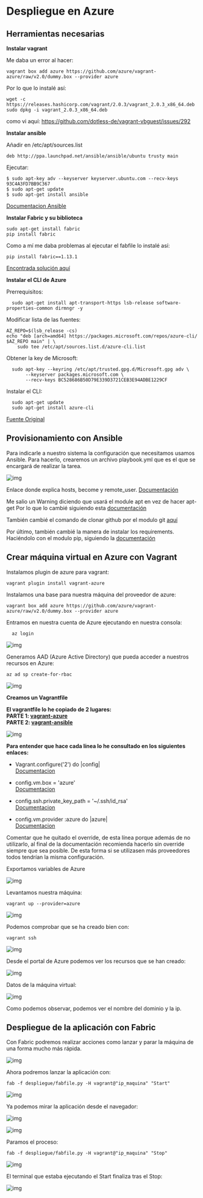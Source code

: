 # Despliegue en Azure

## Herramientas necesarias

**Instalar vagrant**  

Me daba un error al hacer:  
~~~
vagrant box add azure https://github.com/azure/vagrant-azure/raw/v2.0/dummy.box --provider azure
~~~  


Por lo que lo instalé así:  

~~~
wget -c https://releases.hashicorp.com/vagrant/2.0.3/vagrant_2.0.3_x86_64.deb
sudo dpkg -i vagrant_2.0.3_x86_64.deb
~~~  

como vi aquí: https://github.com/dotless-de/vagrant-vbguest/issues/292


**Instalar ansible**  

Añadir en /etc/apt/sources.list  

~~~
deb http://ppa.launchpad.net/ansible/ansible/ubuntu trusty main
~~~

Ejecutar:  

~~~
$ sudo apt-key adv --keyserver keyserver.ubuntu.com --recv-keys 93C4A3FD7BB9C367
$ sudo apt-get update
$ sudo apt-get install ansible
~~~

[Documentacion Ansible](https://docs.ansible.com/ansible/latest/installation_guide/intro_installation.html)  


**Instalar Fabric y su biblioteca**  

~~~
sudo apt-get install fabric
pip install fabric
~~~  


Como a mí me daba problemas al ejecutar el fabfile lo instalé así:  

~~~
pip install fabric==1.13.1
~~~  


[Encontrada solución aquí](https://github.com/tbarbugli/cassandra_snapshotter/issues/123)  



**Instalar el CLI de Azure**  

Prerrequisitos:  

~~~
  sudo apt-get install apt-transport-https lsb-release software-properties-common dirmngr -y
~~~

Modificar lista de las fuentes:  

~~~
AZ_REPO=$(lsb_release -cs)
echo "deb [arch=amd64] https://packages.microsoft.com/repos/azure-cli/ $AZ_REPO main" | \
    sudo tee /etc/apt/sources.list.d/azure-cli.list
~~~  

Obtener la key de Microsoft:  

~~~
  sudo apt-key --keyring /etc/apt/trusted.gpg.d/Microsoft.gpg adv \
       --keyserver packages.microsoft.com \
       --recv-keys BC528686B50D79E339D3721CEB3E94ADBE1229CF
~~~  

Instalar el CLI:  

~~~
  sudo apt-get update
  sudo apt-get install azure-cli
~~~  

[Fuente Original](https://docs.microsoft.com/en-us/cli/azure/install-azure-cli-apt?view=azure-cli-latest)  



## Provisionamiento con Ansible  


Para indicarle a nuestro sistema la configuración que necesitamos usamos Ansible. Para hacerlo, crearemos un archivo playbook.yml que es el que se encargará de realizar la tarea.  


![img](https://github.com/toniMR/Proyecto-IV/blob/master/doc/img/azure/playbook.png)  


Enlace donde explica hosts, become y remote_user. [Documentación](https://docs.ansible.com/ansible/latest/user_guide/playbooks_intro.html#playbook-language-example)  

Me salio un Warning diciendo que usará el module apt en vez de hacer apt-get
Por lo que lo cambié siguiendo esta [documentación](https://docs.ansible.com/ansible/latest/modules/apt_module.html?highlight=apt)  

También cambié el comando de clonar github por el modulo git [aquí](https://docs.ansible.com/ansible/latest/modules/git_module.html?highlight=git)  

Por último, también cambié la manera de instalar los requirements. Haciéndolo
con el modulo pip, siguiendo la [documentación](https://docs.ansible.com/ansible/latest/modules/pip_module.html?highlight=pip3)  

## Crear máquina virtual en Azure con Vagrant  


Instalamos plugin de azure para vagrant:  

~~~
vagrant plugin install vagrant-azure
~~~  

Instalamos una base para nuestra máquina del proveedor de azure:  

~~~
vagrant box add azure https://github.com/azure/vagrant-azure/raw/v2.0/dummy.box --provider azure
~~~  


Entramos en nuestra cuenta de Azure ejecutando en nuestra consola:  

~~~
  az login
~~~

![img](https://github.com/toniMR/Proyecto-IV/blob/master/doc/img/azure/az_login.png)  


Generamos AAD (Azure Active Directory) que pueda acceder a nuestros recursos en Azure:  
~~~
az ad sp create-for-rbac
~~~  

![img](https://github.com/toniMR/Proyecto-IV/blob/master/doc/img/azure/az_ad.png)  



**Creamos un Vagrantfile**  

**El vagrantfile lo he copiado de 2 lugares:  
PARTE 1: [vagrant-azure](https://github.com/Azure/vagrant-azure)  
PARTE 2: [vagrant-ansible](https://www.vagrantup.com/docs/provisioning/ansible_intro.html)**  


![img](https://github.com/toniMR/Proyecto-IV/blob/master/doc/img/azure/vagrantfile.png)  

**Para entender que hace cada línea lo he consultado en los siguientes enlaces:**  
- Vagrant.configure('2') do |config|  
[Documentacion](https://www.vagrantup.com/docs/vagrantfile/version.html)  

- config.vm.box = 'azure'  
[Documentacion](https://www.vagrantup.com/docs/vagrantfile/machine_settings.html)  

- config.ssh.private_key_path = '~/.ssh/id_rsa'  
[Documentacion](https://www.vagrantup.com/docs/vagrantfile/ssh_settings.html)  

- config.vm.provider :azure do |azure|  
[Documentacion](https://www.vagrantup.com/docs/providers/configuration.html)  

Comentar que he quitado el override, de esta línea porque además de no utilizarlo, al final de la documentación recomienda hacerlo sin override siempre que sea posible. De esta forma si se utilizasen más proveedores todos tendrían la misma configuración.


Exportamos variables de Azure  

![img](https://github.com/toniMR/Proyecto-IV/blob/master/doc/img/azure/export_variables.png)  



Levantamos nuestra máquina:  

~~~
vagrant up --provider=azure
~~~

![img](https://github.com/toniMR/Proyecto-IV/blob/master/doc/img/azure/vagrant_up.png)  



Podemos comprobar que se ha creado bien con:  

~~~
vagrant ssh
~~~

![img](https://github.com/toniMR/Proyecto-IV/blob/master/doc/img/azure/vagrant_ssh.png)  




Desde el portal de Azure podemos ver los recursos que se han creado:  

![img](https://github.com/toniMR/Proyecto-IV/blob/master/doc/img/azure/panel.png)  


Datos de la máquina virtual:  

![img](https://github.com/toniMR/Proyecto-IV/blob/master/doc/img/azure/panel.png)  


Como podemos observar, podemos ver el nombre del dominio y la ip.  



## Despliegue de la aplicación con Fabric  

Con Fabric podremos realizar acciones como lanzar y parar la máquina de una forma mucho más rápida.  


![img](https://github.com/toniMR/Proyecto-IV/blob/master/doc/img/azure/fabfile.png)  



Ahora podremos lanzar la aplicación con:  

~~~
fab -f despliegue/fabfile.py -H vagrant@"ip_maquina" "Start"
~~~  


![img](https://github.com/toniMR/Proyecto-IV/blob/master/doc/img/azure/fab_start.png)  


Ya podemos mirar la aplicación desde el navegador:  

![img](https://github.com/toniMR/Proyecto-IV/blob/master/doc/img/azure/status.png)  


![img](https://github.com/toniMR/Proyecto-IV/blob/master/doc/img/azure/peliculas.png)  



Paramos el proceso:  

~~~
fab -f despliegue/fabfile.py -H vagrant@"ip_maquina" "Stop"
~~~  

![img](https://github.com/toniMR/Proyecto-IV/blob/master/doc/img/azure/fab_stop.png)  


El terminal que estaba ejecutando el Start finaliza tras el Stop:  


![img](https://github.com/toniMR/Proyecto-IV/blob/master/doc/img/azure/start_stopping.png)
